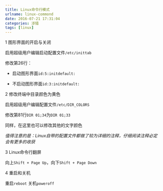 ```yaml
---
title: Linux命令行模式
urlname: linux-commond
date: 2016-07-21 17:31:04
categories: 涉猎
tags: [linux]
---
```

1 图形界面的开启与关闭

启用超级用户编辑启动配置文件`/etc/inittab`

修改第26行：

- 启动图形界面`id:5:initdefault:`

- 不启动图形界面`id:3:initdefault:`

2 修改终端中目录颜色为黄色


启用超级用户编辑配置文件`/etc/DIR_COLORS`

修改第81行`DIR 01;34`为`DIR 01;33`

同样，在这里也可以修改其他的文字颜色

*值得注意的是：Linux自带的配置文件都做了较为详细的注释，仔细阅读注释必定会有更多的收获*

3 Linux命令行翻屏

向上`Shift + Page Up`，向下`Shift + Page Down`

4 重启和关机

重启`reboot` 关机`poweroff`